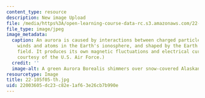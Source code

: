 ```yaml
---
content_type: resource
description: New image Upload
file: /media/https%3A/open-learning-course-data-rc.s3.amazonaws.com/22-105-electromagnetic-interactions-fall-2005/22003605dc23c82e1af63e26cb7b990e_22-105f05-th.jpg
file_type: image/jpeg
image_metadata:
  caption: An aurora is caused by interactions between charged particles in solar
    winds and atoms in the Earth's ionosphere, and shaped by the Earth's magnetic
    field. It produces its own magnetic fluctuations and electrical currents. (Image
    courtesy of the U.S. Air Force.)
  credit: ''
  image-alt: A green Aurora Borealis shimmers over snow-covered Alaskan fields.
resourcetype: Image
title: 22-105f05-th.jpg
uid: 22003605-dc23-c82e-1af6-3e26cb7b990e
---
```

